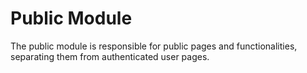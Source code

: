 # Public Module

The public module is responsible for public pages and functionalities,
separating them from authenticated user pages.
